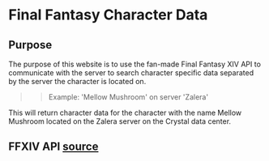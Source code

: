# Final Fantasy Character Data

## Purpose

The purpose of this website is to use the fan-made Final Fantasy XIV API to communicate with the server to search character specific data separated by the server the character is located on.

>> Example: 'Mellow Mushroom' on server 'Zalera'

This will return character data for the character with the name Mellow Mushroom located on the Zalera server on the Crystal data center.

## FFXIV API **[source](https://xivapi.com/docs)**
